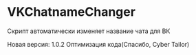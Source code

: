 # VKChatnameChanger
Скрипт автоматически изменяет название чата для ВК

Новая версия: 1.0.2
 Оптимизация кода(Спасибо, Cyber Tailor)
